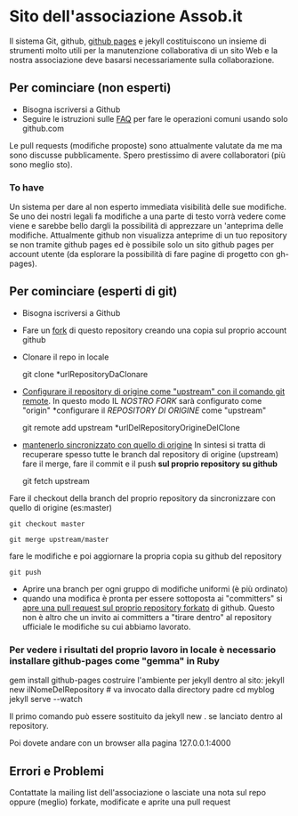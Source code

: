 # Sito dell'associazione Assob.it

Il sistema Git, github, [github pages](https://pages.github.com/) e jekyll costituiscono un insieme di strumenti molto utili per la manutenzione collaborativa di un sito Web e la nostra associazione deve basarsi necessariamente sulla collaborazione.

## Per cominciare (non esperti)


* Bisogna iscriversi a Github
* Seguire le istruzioni sulle [FAQ](https://github.com/assobit/assobit.github.io/wiki/FAQ) per fare le operazioni comuni usando solo github.com

Le pull requests (modifiche proposte) sono attualmente valutate da me ma sono discusse pubblicamente. Spero prestissimo di avere collaboratori (più sono meglio sto).

### To have
Un sistema per dare al non esperto immediata visibilità delle sue modifiche. Se uno dei nostri legali fa modifiche a una parte di testo vorrà vedere come viene e sarebbe bello dargli la possibilità di apprezzare un 'anteprima delle modifiche. Attualmente github non visualizza anteprime di un tuo repository se non tramite github pages ed è possibile solo un sito github pages per account utente (da esplorare la possibilità di fare pagine di progetto con gh-pages).

## Per cominciare (esperti di git)
* Bisogna iscriversi a Github
* Fare un [fork](https://help.github.com/articles/fork-a-repo/) di questo repository creando una copia sul proprio account github
* Clonare il repo in locale

	git clone *urlRepositoryDaClonare

* [Configurare il repository di origine come "upstream" con il comando git remote](https://help.github.com/articles/configuring-a-remote-for-a-fork). In questo modo IL *NOSTRO FORK* sarà configurato come "origin"
*configurare il *REPOSITORY DI ORIGINE* come "upstream"

	git remote add upstream *urlDelRepositoryOrigineDelClone

* [mantenerlo sincronizzato con quello di origine](https://help.github.com/articles/syncing-a-fork/)
In sintesi si tratta di recuperare spesso tutte le branch dal repository di origine (upstream) fare il merge, fare il commit e il push **sul proprio repository su github**

	git fetch upstream

Fare il checkout della branch del proprio repository da sincronizzare con quello di origine (es:master)

	git checkout master

	git merge upstream/master

fare le modifiche e poi aggiornare la propria copia su github del repository

	git push

* Aprire una branch per ogni gruppo di modifiche uniformi (è più ordinato)
* quando una modifica è pronta per essere sottoposta ai "committers" si [apre una pull request sul proprio repository forkato](https://help.github.com/articles/using-pull-requests/) di github. Questo non è altro che un invito ai committers a "tirare dentro" al repository ufficiale le modifiche su cui abbiamo lavorato.

### Per vedere i risultati del proprio lavoro in locale è necessario installare github-pages come "gemma" in Ruby
  gem install github-pages
costruire l'ambiente per jekyll dentro al sito:
  jekyll new ilNomeDelRepository # va invocato dalla directory padre
  cd myblog
  jekyll serve --watch

Il primo comando può essere sostituito da jekyll new . se lanciato dentro al repository.

Poi dovete andare con un browser alla pagina 127.0.0.1:4000

## Errori e Problemi

Contattate la mailing list dell'associazione o lasciate una nota sul repo oppure (meglio) forkate, modificate e aprite una pull request
